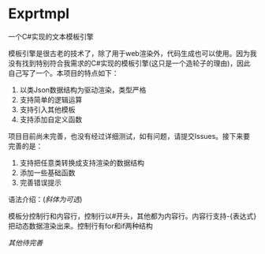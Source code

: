 # Exprtmpl
一个C#实现的文本模板引擎

模板引擎是很古老的技术了，除了用于web渲染外，代码生成也可以使用。因为我没有找到特别符合我需求的C#实现的模板引擎(这只是一个造轮子的理由)，因此自己写了一个。本项目的特点如下：
1. 以类Json数据结构为驱动渲染，类型严格
2. 支持简单的逻辑运算
3. 支持引入其他模板
4. 支持添加自定义函数

项目目前尚未完善，也没有经过详细测试，如有问题，请提交Issues。接下来要完善的是：
1. 支持把任意类转换成支持渲染的数据结构
2. 添加一些基础函数
3. 完善错误提示

语法介绍：(*斜体为可选*)

模板分控制行和内容行，控制行以#开头，其他都为内容行。内容行支持-{表达式}把动态数据渲染出来。控制行有for和if两种结构

*其他待完善*